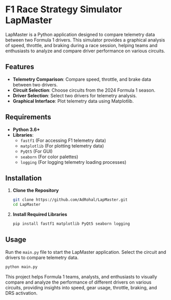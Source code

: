# F1 Race Strategy Simulator **LapMaster**

LapMaster is a Python application designed to compare telemetry data between two Formula 1 drivers. This simulator provides a graphical analysis of speed, throttle, and braking during a race session, helping teams and enthusiasts to analyze and compare driver performance on various circuits.

## Features

- **Telemetry Comparison**: Compare speed, throttle, and brake data between two drivers.
- **Circuit Selection**: Choose circuits from the 2024 Formula 1 season.
- **Driver Selection**: Select two drivers for telemetry analysis.
- **Graphical Interface**: Plot telemetry data using Matplotlib.

## Requirements

- **Python 3.6+**
- **Libraries**:
  - `fastf1` (For accessing F1 telemetry data)
  - `matplotlib` (For plotting telemetry data)
  - `PyQt5` (For GUI)
  - `seaborn` (For color palettes)
  - `logging` (For logging telemetry loading processes)

## Installation

1. **Clone the Repository**
   ```bash
   git clone https://github.com/AdRohal/LapMaster.git
   cd LapMaster
   ```

2. **Install Required Libraries** 
   ```bash
   pip install fastf1 matplotlib PyQt5 seaborn logging
   ```
## Usage

Run the `main.py` file to start the LapMaster application. Select the circuit and drivers to compare telemetry data.
   ```bash
   python main.py
   ```

This project helps Formula 1 teams, analysts, and enthusiasts to visually compare and analyze the performance of different drivers on various circuits, providing insights into speed, gear usage, throttle, braking, and DRS activation.